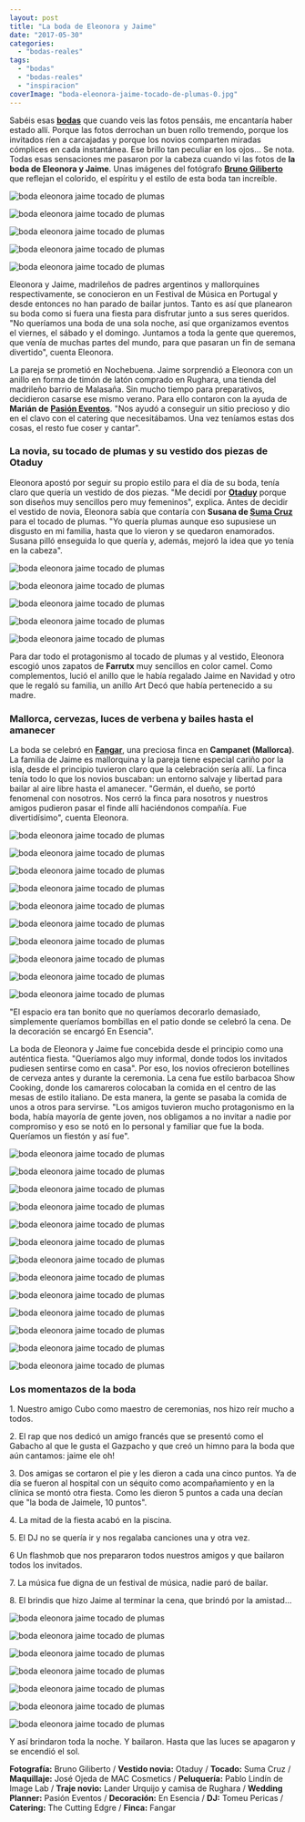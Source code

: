 ```yaml
---
layout: post
title: "La boda de Eleonora y Jaime"
date: "2017-05-30"
categories: 
  - "bodas-reales"
tags: 
  - "bodas"
  - "bodas-reales"
  - "inspiracion"
coverImage: "boda-eleonora-jaime-tocado-de-plumas-0.jpg"
---
```


Sabéis esas [**bodas**](https://petitpleasures.com/bodas-que-inspiran/) que cuando veis las fotos pensáis, me encantaría haber estado allí. Porque las fotos derrochan un buen rollo tremendo, porque los invitados ríen a carcajadas y porque los novios comparten miradas cómplices en cada instantánea. Ese brillo tan peculiar en los ojos... Se nota. Todas esas sensaciones me pasaron por la cabeza cuando vi las fotos de **la boda de Eleonora y Jaime**. Unas imágenes del fotógrafo [**Bruno Giliberto**](http://weddings.brunogiliberto.com/) que reflejan el colorido, el espíritu y el estilo de esta boda tan increíble.

![boda eleonora jaime tocado de plumas](/images/boda-eleonora-jaime-tocado-de-plumas-1.jpg)

![boda eleonora jaime tocado de plumas](/images/boda-eleonora-jaime-tocado-de-plumas-3.jpg)

![boda eleonora jaime tocado de plumas](/images/boda-eleonora-jaime-tocado-de-plumas-2.jpg)

![boda eleonora jaime tocado de plumas](/images/boda-eleonora-jaime-tocado-de-plumas-4.jpg)

![boda eleonora jaime tocado de plumas](/images/boda-eleonora-jaime-tocado-de-plumas-5.jpg)

Eleonora y Jaime, madrileños de padres argentinos y mallorquines respectivamente, se conocieron en un Festival de Música en Portugal y desde entonces no han parado de bailar juntos. Tanto es así que planearon su boda como si fuera una fiesta para disfrutar junto a sus seres queridos. "No queríamos una boda de una sola noche, así que organizamos eventos el viernes, el sábado y el domingo. Juntamos a toda la gente que queremos, que venía de muchas partes del mundo, para que pasaran un fin de semana divertido", cuenta Eleonora.

La pareja se prometió en Nochebuena. Jaime sorprendió a Eleonora con un anillo en forma de timón de latón comprado en Rughara, una tienda del madrileño barrio de Malasaña. Sin mucho tiempo para preparativos, decidieron casarse ese mismo verano. Para ello contaron con la ayuda de **Marián de** [**Pasión Eventos**](http://pasion-eventos.com/). "Nos ayudó a conseguir un sitio precioso y dio en el clavo con el catering que necesitábamos. Una vez teníamos estas dos cosas, el resto fue coser y cantar".

### La novia, su tocado de plumas y su vestido dos piezas de Otaduy

Eleonora apostó por seguir su propio estilo para el día de su boda, tenía claro que quería un vestido de dos piezas. "Me decidí por [**Otaduy**](http://otaduy.co/) porque son diseños muy sencillos pero muy femeninos", explica. Antes de decidir el vestido de novia, Eleonora sabía que contaría con **Susana de [Suma Cruz](http://www.sumacruz.com/)** para el tocado de plumas. "Yo quería plumas aunque eso supusiese un disgusto en mi familia, hasta que lo vieron y se quedaron enamorados. Susana pilló enseguida lo que quería y, además, mejoró la idea que yo tenía en la cabeza".

![boda eleonora jaime tocado de plumas](/images/boda-eleonora-jaime-tocado-de-plumas-6.jpg)

![boda eleonora jaime tocado de plumas](/images/boda-eleonora-jaime-tocado-de-plumas-7.jpg)

![boda eleonora jaime tocado de plumas](/images/boda-eleonora-jaime-tocado-de-plumas-9.jpg)

![boda eleonora jaime tocado de plumas](/images/boda-eleonora-jaime-tocado-de-plumas-8.jpg)

![boda eleonora jaime tocado de plumas](/images/boda-eleonora-jaime-tocado-de-plumas-10.jpg)

Para dar todo el protagonismo al tocado de plumas y al vestido, Eleonora escogió unos zapatos de **Farrutx** muy sencillos en color camel. Como complementos, lució el anillo que le había regalado Jaime en Navidad y otro que le regaló su familia, un anillo Art Decó que había pertenecido a su madre.

### Mallorca, cervezas, luces de verbena y bailes hasta el amanecer

La boda se celebró en **[Fangar](http://www.fangar.com/es/inicio)**, una preciosa finca en **Campanet (Mallorca)**. La familia de Jaime es mallorquina y la pareja tiene especial cariño por la isla, desde el principio tuvieron claro que la celebración sería allí. La finca tenía todo lo que los novios buscaban: un entorno salvaje y libertad para bailar al aire libre hasta el amanecer. "Germán, el dueño, se portó fenomenal con nosotros. Nos cerró la finca para nosotros y nuestros amigos pudieron pasar el finde allí haciéndonos compañía. Fue divertidísimo", cuenta Eleonora.

![boda eleonora jaime tocado de plumas](/images/boda-eleonora-jaime-tocado-de-plumas-11.jpg)

![boda eleonora jaime tocado de plumas](/images/boda-eleonora-jaime-tocado-de-plumas-12.jpg)

![boda eleonora jaime tocado de plumas](/images/boda-eleonora-jaime-tocado-de-plumas-13.jpg)

![boda eleonora jaime tocado de plumas](/images/boda-eleonora-jaime-tocado-de-plumas-14.jpg)

![boda eleonora jaime tocado de plumas](/images/boda-eleonora-jaime-tocado-de-plumas-15.jpg)

![boda eleonora jaime tocado de plumas](/images/boda-eleonora-jaime-tocado-de-plumas-17.jpg)

![boda eleonora jaime tocado de plumas](/images/boda-eleonora-jaime-tocado-de-plumas-18.jpg)

![boda eleonora jaime tocado de plumas](/images/boda-eleonora-jaime-tocado-de-plumas-19.jpg)

![boda eleonora jaime tocado de plumas](/images/boda-eleonora-jaime-tocado-de-plumas-21.jpg)

![boda eleonora jaime tocado de plumas](/images/boda-eleonora-jaime-tocado-de-plumas-20.jpg)

"El espacio era tan bonito que no queríamos decorarlo demasiado, simplemente queríamos bombillas en el patio donde se celebró la cena. De la decoración se encargó En Esencia".

La boda de Eleonora y Jaime fue concebida desde el principio como una auténtica fiesta. "Queríamos algo muy informal, donde todos los invitados pudiesen sentirse como en casa". Por eso, los novios ofrecieron botellines de cerveza antes y durante la ceremonia. La cena fue estilo barbacoa Show Cooking, donde los camareros colocaban la comida en el centro de las mesas de estilo italiano. De esta manera, la gente se pasaba la comida de unos a otros para servirse. "Los amigos tuvieron mucho protagonismo en la boda, había mayoría de gente joven, nos obligamos a no invitar a nadie por compromiso y eso se notó en lo personal y familiar que fue la boda. Queríamos un fiestón y así fue".

![boda eleonora jaime tocado de plumas](/images/boda-eleonora-jaime-tocado-de-plumas-22.jpg)

![boda eleonora jaime tocado de plumas](/images/boda-eleonora-jaime-tocado-de-plumas-23.jpg)

![boda eleonora jaime tocado de plumas](/images/boda-eleonora-jaime-tocado-de-plumas-24.jpg)

![boda eleonora jaime tocado de plumas](/images/boda-eleonora-jaime-tocado-de-plumas-25.jpg)

![boda eleonora jaime tocado de plumas](/images/boda-eleonora-jaime-tocado-de-plumas-26.jpg)

![boda eleonora jaime tocado de plumas](/images/boda-eleonora-jaime-tocado-de-plumas-27.jpg)

![boda eleonora jaime tocado de plumas](/images/boda-eleonora-jaime-tocado-de-plumas-29.jpg)

![boda eleonora jaime tocado de plumas](/images/boda-eleonora-jaime-tocado-de-plumas-28.jpg)

![boda eleonora jaime tocado de plumas](/images/boda-eleonora-jaime-tocado-de-plumas-30.jpg)

![boda eleonora jaime tocado de plumas](/images/boda-eleonora-jaime-tocado-de-plumas-31.jpg)

![boda eleonora jaime tocado de plumas](/images/boda-eleonora-jaime-tocado-de-plumas-33.jpg)

![boda eleonora jaime tocado de plumas](/images/boda-eleonora-jaime-tocado-de-plumas-34.jpg)

![boda eleonora jaime tocado de plumas](/images/boda-eleonora-jaime-tocado-de-plumas-35.jpg)

### Los momentazos de la boda

1\. Nuestro amigo Cubo como maestro de ceremonias, nos hizo reír mucho a todos.

2\. El rap que nos dedicó un amigo francés que se presentó como el Gabacho al que le gusta el Gazpacho y que creó un himno para la boda que aún cantamos: jaime ele oh!

3\. Dos amigas se cortaron el pie y les dieron a cada una cinco puntos. Ya de día se fueron al hospital con un séquito como acompañamiento y en la clínica se montó otra fiesta. Como les dieron 5 puntos a cada una decían que "la boda de Jaimele, 10 puntos".

4\. La mitad de la fiesta acabó en la piscina.

5\. El DJ no se quería ir y nos regalaba canciones una y otra vez.

6 Un flashmob que nos prepararon todos nuestros amigos y que bailaron todos los invitados.

7\. La música fue digna de un festival de música, nadie paró de bailar.

8\. El brindis que hizo Jaime al terminar la cena, que brindó por la amistad...

![boda eleonora jaime tocado de plumas](/images/boda-eleonora-jaime-tocado-de-plumas-38.jpg)

![boda eleonora jaime tocado de plumas](/images/boda-eleonora-jaime-tocado-de-plumas-39.jpg)

![boda eleonora jaime tocado de plumas](/images/boda-eleonora-jaime-tocado-de-plumas-37.jpg)

![boda eleonora jaime tocado de plumas](/images/boda-eleonora-jaime-tocado-de-plumas-41.jpg)

![boda eleonora jaime tocado de plumas](/images/boda-eleonora-jaime-tocado-de-plumas-44.jpg)

![boda eleonora jaime tocado de plumas](/images/boda-eleonora-jaime-tocado-de-plumas-43.jpg)

![boda eleonora jaime tocado de plumas](/images/boda-eleonora-jaime-tocado-de-plumas-45.jpg)

Y así brindaron toda la noche. Y bailaron. Hasta que las luces se apagaron y se encendió el sol.

**Fotografía:** Bruno Giliberto / **Vestido novia:** Otaduy / **Tocado:** Suma Cruz / **Maquillaje:** José Ojeda de MAC Cosmetics / **Peluquería:** Pablo Lindín de Image Lab / **Traje novio:** Lander Urquijo y camisa de Rughara / **Wedding Planner:** Pasión Eventos / **Decoración:** En Esencia / **DJ:** Tomeu Pericas / **Catering:** The Cutting Edgre / **Finca:** Fangar
